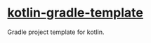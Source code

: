 [kotlin-gradle-template](https://github.com/mfilippov/kotlin-gradle-template)
======================

Gradle project template for kotlin.

